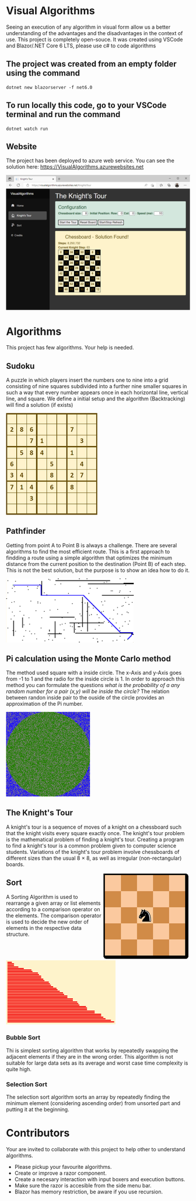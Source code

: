 # Visual Algorithms
Seeing an execution of any algorithm in visual form allow us a better understanding of the advantages and the disadvantages in the context of use. This project is completely open-souce. It was created using VSCode and Blazor/.NET Core 6 LTS, please use c# to code algorithms

## The project was created from an empty folder using the command
    dotnet new blazorserver -f net6.0
    
## To run locally this code, go to your VSCode terminal and run the command
    dotnet watch run
    
## Website
  The project has been deployed to azure web service. You can see the solution here:
  https://VisualAlgorithms.azurewebsites.net
    
  ![Alt text](wwwroot/images/KnightsTour.png?raw=true "The Knight's Tour")
    
# Algorithms
This project has few algorithms. Your help is needed.

## Sudoku
A puzzle in which players insert the numbers one to nine into a grid consisting of nine squares subdivided into a further nine smaller squares in such a way that every number appears once in each horizontal line, vertical line, and square.
We define a initial setup and the algorithm (Backtracking) will find a solution (if exists) 

<img src="/wwwroot/images/Sudoku.png" width="250">

## Pathfinder
Getting from point A to Point B is always a challenge. There are several algorithms to find the most efficient route. This is a first approach to findding a route using a simple algorithm that optimizes the minimum distance from the current position to the destination (Point B) of each step. This is not the best solution, but the purpose is to show an idea how to do it. 

<img src="/wwwroot/images/Pathfinder.png" width="350">

## Pi calculation using the Monte Carlo method
The method used square with a inside circle. The x-Axis and y-Axis goes from -1 to 1 and the radio for the inside circle is 1. In order to approach this method you can formulate the questions <i>what is the probability of a any random number for a pair (x,y) will be inside the circle?</i> The relation between randon inside pair to the ouside of the circle provides an approximation of the Pi number.

<img src="/wwwroot/images/Pi_Montecarlo.png" width="230">

## The Knight's Tour
A knight's tour is a sequence of moves of a knight on a chessboard such that the knight visits every square exactly once.
The knight's tour problem is the mathematical problem of finding a knight's tour. Creating a program to find a knight's tour is a common problem given to computer science students. Variations of the knight's tour problem involve chessboards of different sizes than the usual 8 × 8, as well as irregular (non-rectangular) boards.

<img src="/wwwroot/images/KnightTourAnimation.gif" style="float:right">


## Sort
A Sorting Algorithm is used to rearrange a given array or list elements according to a comparison operator on the elements. The comparison operator is used to decide the new order of elements in the respective data structure.

<img src="/wwwroot/images/Sort.png" width="300">

### Bubble Sort
Thi is simplest sorting algorithm that works by repeatedly swapping the adjacent elements if they are in the wrong order. 
This algorithm is not suitable for large data sets as its average and worst case time complexity is quite high.
### Selection Sort
The selection sort algorithm sorts an array by repeatedly finding the minimum element (considering ascending order) from unsorted part and putting it at the beginning.



  
# Contributors
  Your are invited to collaborate with this project to help other to understand algorithms.
  - Please pickup your favourite algorithms.
  - Create or improve a razor component.
  - Create a necesary interaction with input boxers and execution buttons.
  - Make sure the razor is accesible from the side menu bar.
  - Blazor has memory restriction, be aware if you use recursion.
  

